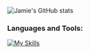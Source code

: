 ![Jamie's GitHub stats](https://github-readme-stats.vercel.app/api?username=JamieLoLo&theme=calm_pink&show_icons=true)

<h3>Languages and Tools:</h3>

[![My Skills](https://skillicons.dev/icons?i=js,html,css,react)](https://skillicons.dev)
